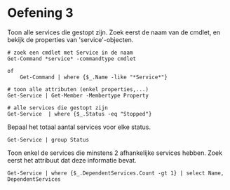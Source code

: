 # Oefening 3

Toon alle services die gestopt zijn. Zoek eerst de naam van de cmdlet, en bekijk de properties van 'service'-objecten.

```
# zoek een cmdlet met Service in de naam
Get-Command *service* -commandtype cmdlet

of
	Get-Command | where {$_.Name -like "*Service*"}

# toon alle attributen (enkel properties,...)
Get-Service | Get-Member -Membertype Property

# alle services die gestopt zijn
Get-Service  | where {$_.Status -eq "Stopped"}
```

Bepaal het totaal aantal services voor elke status.

```
Get-Service | group Status
```

Toon enkel de services die minstens 2 afhankelijke services hebben. Zoek eerst het attribuut dat deze informatie bevat.

```
Get-Service | where {$_.DependentServices.Count -gt 1} | select Name, DependentServices
```